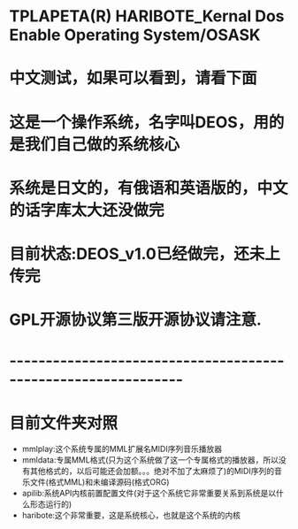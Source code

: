 # TPLAPETA(R) HARIBOTE_Kernal Dos Enable Operating System/OSASK
# 中文测试，如果可以看到，请看下面
# 这是一个操作系统，名字叫DEOS，用的是我们自己做的系统核心
# 系统是日文的，有俄语和英语版的，中文的话字库太大还没做完
# 目前状态:DEOS_v1.0已经做完，还未上传完
# GPL开源协议第三版开源协议请注意.
# --------------------------------------------------------------
# 目前文件夹对照
- mmlplay:这个系统专属的MML扩展名MIDI序列音乐播放器
- mmldata:专属MML格式(只为这个系统做了这一个专属格式的播放器，所以没有其他格式的，以后可能还会加额。。。绝对不加了太麻烦了)的MIDI序列的音乐文件(格式MML)和未编译源码(格式ORG)
- apilib:系统API内核前置配置文件(对于这个系统它非常重要关系到系统是以什么形态运行的)
- haribote:这个非常重要，这是系统核心，也就是这个系统的内核
